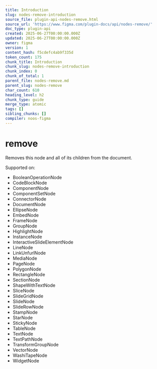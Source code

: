 ```yaml
---
title: Introduction
slug: nodes-remove-introduction
source_file: plugin-api-nodes-remove.html
source_url: 'https://www.figma.com/plugin-docs/api/nodes-remove/'
doc_type: plugin-api
created: 2025-06-27T00:00:00.000Z
updated: 2025-06-27T00:00:00.000Z
owner: figma
version: 1
content_hash: f5cdefc4ab9f335d
token_count: 175
chunk_title: Introduction
chunk_slug: nodes-remove-introduction
chunk_index: 0
chunk_of_total: 1
parent_file: nodes-remove.md
parent_slug: nodes-remove
char_count: 610
heading_level: h2
chunk_type: guide
merge_type: atomic
tags: []
sibling_chunks: []
compiler: noos-figma
---
```


# remove

Removes this node and all of its children from the document.

 Supported on:

- BooleanOperationNode
- CodeBlockNode
- ComponentNode
- ComponentSetNode
- ConnectorNode
- DocumentNode
- EllipseNode
- EmbedNode
- FrameNode
- GroupNode
- HighlightNode
- InstanceNode
- InteractiveSlideElementNode
- LineNode
- LinkUnfurlNode
- MediaNode
- PageNode
- PolygonNode
- RectangleNode
- SectionNode
- ShapeWithTextNode
- SliceNode
- SlideGridNode
- SlideNode
- SlideRowNode
- StampNode
- StarNode
- StickyNode
- TableNode
- TextNode
- TextPathNode
- TransformGroupNode
- VectorNode
- WashiTapeNode
- WidgetNode
